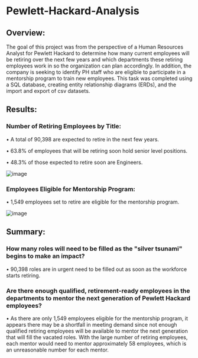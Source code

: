 # Pewlett-Hackard-Analysis

## Overview:

The goal of this project was from the perspective of a Human Resources Analyst for Pewlett Hackard to determine how many current employees will be retiring over the next few years and which departments these retiring employees work in so the organization can plan accordingly. In addition, the company is seeking to identify PH staff who are eligible to participate in a mentorship program to train new employees. This task was completed using a SQL database, creating entity relationship diagrams (ERDs), and the import and export of csv datasets. 

## Results:

### Number of Retiring Employees by Title: 

  •	A total of 90,398 are expected to retire in the next few years.
  
  •	63.8% of employees that will be retiring soon hold senior level positions.
  
  •	48.3% of those expected to retire soon are Engineers.
  
  ![image](https://user-images.githubusercontent.com/109227896/187817703-b243c514-02f5-43d6-a9b0-cbccdf2c6764.png)


### Employees Eligible for Mentorship Program:

  •	1,549 employees set to retire are eligible for the mentorship program.
  
  ![image](https://user-images.githubusercontent.com/109227896/187817244-f4bad8d2-17a4-408f-931b-2563f2dbe604.png)

## Summary:

### How many roles will need to be filled as the "silver tsunami" begins to make an impact? 

•	90,398 roles are in urgent need to be filled out as soon as the workforce starts retiring.

### Are there enough qualified, retirement-ready employees in the departments to mentor the next generation of Pewlett Hackard employees? 

•	As there are only 1,549 employees eligible for the mentorship program, it appears there may be a shortfall in meeting demand since not enough qualified retiring employees will be available to mentor the next generation that will fill the vacated roles. With the large number of retiring employees, each mentor would need to mentor approximately 58 employees, which is an unreasonable number for each mentor. 
